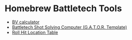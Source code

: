 # Homebrew Battletech Tools

- [BV calculator](./bv-calculator.html)
- [Battletech Shot Solving Computer (G.A.T.O.R. Template)](./gator_test.html)
- [Roll Hit Location Table](./HitLocationTable.html)
